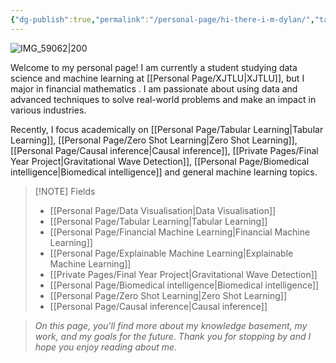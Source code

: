 ```yaml
---
{"dg-publish":true,"permalink":"/personal-page/hi-there-i-m-dylan/","tags":"gardenEntry"}
---
```


![IMG_59062|200](https://tuchuang-1303124258.cos.ap-shanghai.myqcloud.com/uPic/IMG_5906%202.JPG)

Welcome to my personal page! I am currently a student studying data science and machine learning at [[Personal Page/XJTLU\|XJTLU]], but I major in financial mathematics . I am passionate about using data and advanced techniques to solve real-world problems and make an impact in various industries. 

Recently, I focus academically on [[Personal Page/Tabular Learning\|Tabular Learning]], [[Personal Page/Zero Shot Learning\|Zero Shot Learning]], [[Personal Page/Causal inference\|Causal inference]], [[Private Pages/Final Year Project\|Gravitational Wave Detection]], [[Personal Page/Biomedical intelligence\|Biomedical intelligence]] and general machine learning topics. 

> [!NOTE]  Fields
> - [[Personal Page/Data Visualisation\|Data Visualisation]]
> - [[Personal Page/Tabular Learning\|Tabular Learning]]
> - [[Personal Page/Financial Machine Learning\|Financial Machine Learning]]
> - [[Personal Page/Explainable Machine Learning\|Explainable Machine Learning]]
> - [[Private Pages/Final Year Project\|Gravitational Wave Detection]]
> - [[Personal Page/Biomedical intelligence\|Biomedical intelligence]]
> - [[Personal Page/Zero Shot Learning\|Zero Shot Learning]]
> - [[Personal Page/Causal inference\|Causal inference]]


> *On this page, you'll find more about my knowledge basement, my work, and my goals for the future. Thank you for stopping by and I hope you enjoy reading about me.*


